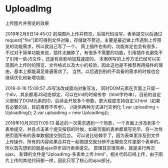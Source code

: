 # UploadImg
上传图片并预览的效果

2018年2月6日14:45:02 
前端图片上传并预览，后端代码没写，表单提交以后通过request["file"]即可得到文件对象，存储就不赘述，主要是最近做上传遇到上传预览的功能需求，所以就自己写了一个。
网上插件也有的，功能肯定也会有很多，不过对于简单功能来说，插件太臃肿了，有很多不需要的功能，引用插件也避免不了引用一些JS文件，还是有些影响加载速度的。
本案例写的上传方法已经可以实现图片上传时的预览、文件格式以及大小的校验，因此这也是不推荐再用插件的理由，基本上都能满足普遍需求了。
当然，以后遇到别的不具备的需求的时候也会继续优化和新增功能.


2018-8-16 15:08:57
JS写法改成面向对象写法， 同时DOM元素在页面上只留一个div，其余都用JS动态绑定，可以在Init的时候传参（html字符串），目前的自定义限制了DOM元素的ID，后续会开放多个参数，更大程度支持自定义html（如果有必要的话，目前推荐不传参）。
//提供两种方式进行实例化  1.var uploadimg = UploadImg(); 2.var uploadimg = new UploadImg();

2018年10月26日11:05:13
最近的一次需求遇到一个场景，一个页面上涉及到多个表单提交，并且点击某个提交按钮的时候，如果页面的表单都填写完毕，将一次性把页面所有的表单数据提交到后台。
可以说比较棘手了，因为表单里涉及到文件上传操作，所有的内容如果合并在一起做提交就分辨不出哪些文件是那个表单的。所以首先想到的就是ajax异步进行表单提交。
原理其实很简单，就是进行两次ajax。
新建的文件是“UploadImg-多表单上传.html”，相关代码已经上传，由于图片上传的其他代码都一样，因此只写了核心的ajax部分。


